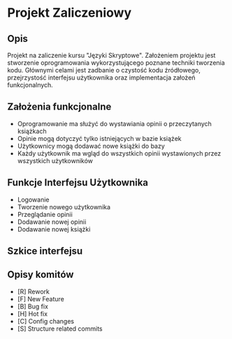 # Projekt Zaliczeniowy
## Opis
Projekt na zaliczenie kursu "Języki Skryptowe". Założeniem projektu jest stworzenie oprogramowania wykorzystującego poznane techniki tworzenia kodu. Głównymi celami jest zadbanie o czystość kodu źródłowego, przejrzystość interfejsu użytkownika oraz implementacja założeń funkcjonalnych.
## Założenia funkcjonalne
- Oprogramowanie ma służyć do wystawiania opinii o przeczytanych książkach
- Opinie mogą dotyczyć tylko istniejących w bazie książek
- Użytkownicy mogą dodawać nowe książki do bazy
- Każdy użytkownik ma wgląd do wszystkich opinii wystawionych przez wszystkich użytkowników
## Funkcje Interfejsu Użytkownika
- Logowanie
- Tworzenie nowego użytkownika
- Przeglądanie opinii
- Dodawanie nowej opinii
- Dodawanie nowej książki
## Szkice interfejsu
## Opisy komitów
- [R] Rework
- [F] New Feature
- [B] Bug fix
- [H] Hot fix
- [C] Config changes
- [S] Structure related commits 